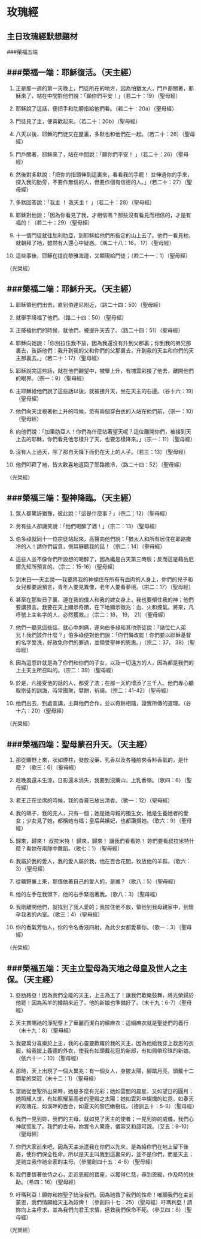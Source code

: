 玫瑰經
=========
主日玫瑰經默想題材
-------
###榮福五端

###榮福一端：耶穌復活。（天主經）
----
1. 正是那一週的第一天晚上，門徒所在的地方，因為怕猶太人，門戶都關著，耶穌來了，站在中間對他們說：「願你們平安！」（若二十：19）（聖母經）

2. 耶穌說了這話，便把手和肋膀指給他們看。（若二十：20a）（聖母經）

3. 門徒見了主，便喜歡起來。（若二十：20b）（聖母經）

4. 八天以後，耶穌的門徒又在屋裏，多默也和他們在一起。（若二十：26）（聖母經）

5. 門戶關著，耶穌來了，站在中間說：「願你們平安！ 」（若二十：26）（聖母經）

6. 然後對多默說：「把你的指頭伸到這裏來，看看我的手罷！ 並伸過你的手來，探入我的肋旁，不要作無信的人，但要作個有信德的人。」（若二十：27）（聖母經）

7. 多默回答說：「我主 ！ 我天主！ 」（若二十：28）（聖母經）

8. 耶穌對他說：「因為你看見了我，才相信嗎？那些沒有看見而相信的，才是有福的！（若二十：29）（聖母經）

9. 十一個門徒就往加利肋亞，到耶穌給他們所指定的山上去了。他們一看見衪，就朝拜了衪，雖然有人還心中疑惑。（瑪二十八：16， 17）（聖母經）

10. 這些事後，耶穌在提庇黎雅海邊，又顯現給門徒；（若二十一：1）（聖母經）

（光榮經）

###榮福二端：耶穌升天。（天主經）
----
1. 耶穌領他們出去，直到伯達尼附近，（路二十四：50）（聖母經）

2. 就舉手降福了他們。（路二十四：50）（聖母經）

3. 正降福他們的時候，就他們，被提升天去了。（路二十四：51）（聖母經）

4. 耶穌向她說：「你別拉住我不放，因為我還沒有升到父那裏；你到我的弟兄那裏去，告訴他們：我升到我的父和你們的父那裏去，升到我的天主和你們的天主那裏去。」（若二十：17）（聖母經）

5. 耶穌說完這些話，就在他們觀望中，被舉上升，有塊雲彩接了他去，離開他們的眼界。（宗一：9）（聖母經）

6. 主耶穌給他們說了這些話以後，就被接升天，坐在天主的右邊。（谷十六：19）（聖母經）

7. 他們向天注視著他上升的時候，忽有兩個穿白衣的人站在他們前，（宗一：10）（聖母經）

8. 向他們說：「加里肋亞人！你們為什麼站著望天呢？這位離開你們，被接到天上去的耶穌，你們看見他怎樣升了天，也要怎樣降來。」（宗一：11）（聖母經）

9. 沒有人上過天，除了那自天降下而仍在天上的人子。（若三：13）（聖母經）

10. 他們叩拜了衪，皆大歡喜地返回了耶路撒冷，（路二十四：52）（聖母經）

（光榮經）

###榮福三端：聖神降臨。（天主經）
----
1. 眾人都驚訝猶豫，彼此說：「這是什麼事？」（宗二：12）（聖母經）

2. 另有些人卻譏笑說：「他們喝醉了酒！」（宗二：13）（聖母經）

3. 伯多祿就同十一位宗徒站起來，高聲向他們說：「猶太人和所有居住在耶路撒冷的人！請你們留意，側耳靜聽我的話！（宗二：14）（聖母經）

4. 這些人並不像你們所設想的喝醉了，因為纔是白天第三時辰；反而這是藉岳厄爾先知所預言的。（宗二：15-16）（聖母經）

5. 到末日──天主說──我要將我的神傾住在所有有血肉的人身上，你們的兒子和女兒都要說預言，青年人要見異像，老年人要看夢境。（宗二：17）（聖母經）

6. 甚至在那些日子裏，連在我的僕人和我的婢女身上，我也要傾住我的神；他們要講預言。我要在天上顯示奇蹟，在下地顯示徵兆：血、火和煙氣。將來，凡呼號上主名字的人，必然獲救。』（宗二：18， 19， 21）（聖母經）

7. 他們一聽見這些話，就心中刺痛，遂向伯多祿和其他宗徒說：「諸位仁人弟兄！我們該作什麼？」伯多祿便對他們說：「你們悔改罷！你們要以耶穌基督的名字受洗，好赦免你們的罪過，並領受聖神的恩惠。」（宗二：37， 38）（聖母經）

8. 因為這恩許就是為了你們和你們的子女，以及一切遠方的人，因為都是我們的上主天主所召叫的。（宗二：39）（聖母經）

9. 於是，凡接受他的話的人，都受了洗；在那一天約增添了三千人。他們專心聽取宗徒的訓誨，時常團聚，擘餅，祈禱。（宗二：41-42）（聖母經）

10. 他們出去，到處宣講，主與他們合作，並以奇跡相隨，證實所傳的道理。（谷十六：20）（聖母經）

（光榮經）

###榮福四端：聖母蒙召升天。（天主經）
----
1. 那從曠野上來，狀如煙柱，發放沒藥、乳香以及各種舶來香料香氣的，是什麼？（歌三：6）（聖母經）

2. 趁晚風還未生涼，日影還未消失，我要到沒藥山，上乳香嶺。（歌四：6）（聖母經）

3. 君王正在坐席的時候，我的香膏已放出清香。（歌一：12）（聖母經）

4. 我的鴿子，我的完人，只有一個；她是她母親的獨生女，她是生養她者的愛女；少女見了她，都稱她有福；皇后與嬪妃，也都讚揚她。（歌六：9）（聖母經）

5. 歸來，歸來！ 叔拉米特！ 歸來，歸來！ 讓我們看看妳！ 妳們要看叔拉米特什麼？看她在兩隊中舞蹈。（歌七：1）（聖母經）

6. 我屬於我的愛人，我的愛人屬於我，他在百合花間，牧放他的羊群。（歌六：3）（聖母經）

7. 從曠野裏上來，那偎依著自己的愛人的，是誰？（歌八：5）（聖母經）

8. 他的左手在我頭下，他的右手緊抱著我。（歌八：3）（聖母經）

9. 我剛離開他們，就找到了我人愛的；我拉住他不放，領他到我母親家中，到懷孕我者的內室。（歌三：4）（聖母經）

10. 你的香氣芳怡人，你的令名香液四射，為此少女都愛慕你。（歌一：3）（聖母經）

（光榮經）

 

###榮福五端：天主立聖母為天地之母皇及世人之主保。（天主經）
----
1. 亞肋路亞！因為我們全能的天主，上主為王了！讓我們歡樂鼓舞，將光榮歸於他罷！因為羔羊的婚期來近了，他的新娘也準備好了。（末十九：6-7）（聖母經）

2. 天主賞賜祂的淨配穿上了華麗而潔白的細麻衣：這細麻衣就是聖徒們的義行（末十九：8）（聖母經）

3. 我要萬分喜樂於上主，我的心靈要歡躍於我的天主，因為他給我穿上救恩的衣服，給我披上義德的外衣，使我有如頭戴花冠的新郎，有如佩帶珍珠的新娘。（依六十一：10）（聖母經）

4. 那時，天上出現了一個大異兆：有一個女人，身披太陽，腳踏月亮，頭戴十二顆星的榮冠（末十二：1）（聖母經）

5. 當她從至聖所出來時，她是多麼有光彩；她如雲間的晨星，又如望日的圓月；她照耀人世，有如照耀至高者的聖殿之太陽；她如雲彩中燦爛的虹霓，如春天的玫瑰花，如溪畔的百合，如夏天的黎巴嫩樹枝。（德訓五十：5-8）（聖母經）

6. 我們一見到妳，我們的主母，就如見了天主的使者；一見到妳的威儀，我們心神就慌亂了。我們的主母，妳實令人驚奇，儀容又和藹可親。（艾五：9-10）（聖母經）

7. 你們大家前來吧，因為天主派遣我在你們以先來，是為給你們在地上留下後裔，使你們保全性命。所以是天主叫我到這裏來的，並不是你們，而是天主；是祂立我作祂全家的主母。（參閱創四十五：4-8）（聖母經）

8. 我們要懷著依恃之心，走近恩寵的寶座，以獲得仁慈，尋到恩寵，作及時的扶助。（希四：16）（聖母經）

9. 吁瑪利亞！願妳和妳聖子統治我們。因為祂救了我們的性命！唯願我們在主前蒙恩，我們情願給天主為奴俾！（參創四十七：25）（聖母經）吁瑪利亞！請妳向上主呼求，並為我們向君王求情，拯救我們保命不死。（參艾四：8）（聖母經）

（光榮經）

